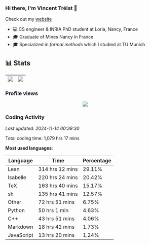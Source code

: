### Hi there, I'm Vincent Trélat 👋

Check out my [website](https://vtrelat.github.io)

-   💻 CS engineer & INRIA PhD student at Loria, Nancy, France
-   🎓 Graduate of Mines Nancy in France
-   🎓 Specialized in _formal methods_ which I studied at TU Munich

## 📊 **Stats**

| <img align="center" src="https://readme-stats.clckblog.space/api?username=VTrelat&show_icons=true&include_all_commits=true&theme=tokyonight&hide_border=true" /> | <img align="center" src="https://readme-stats.clckblog.space/api/top-langs/?username=VTrelat&layout=compact&theme=tokyonight&hide_border=true" /> |
| ---------------------------------------------------------------------------------------------------------------------------------------------------------------- | ------------------------------------------------------------------------------------------------------------------------------------------------- |

### Profile views

<p align="center">
 <img src="https://profile-counter.glitch.me/VTrelat/count.svg" />
</p>

<!--automations-->
### Coding Activity
_Last updated: 2024-11-14 00:39:30_

Total coding time: 1,079 hrs 17 mins

**Most used languages**:

| Language | Time | Percentage |
| ------------- | ------------- | ------------- |
| Lean | 314 hrs 12 mins | 29.11% |
| Isabelle | 220 hrs 24 mins | 20.42% |
| TeX | 163 hrs 40 mins | 15.17% |
| sh | 135 hrs 41 mins | 12.57% |
| Other | 72 hrs 51 mins | 6.75% |
| Python | 50 hrs 1 min | 4.63% |
| C++ | 43 hrs 51 mins | 4.06% |
| Markdown | 18 hrs 42 mins | 1.73% |
| JavaScript | 13 hrs 20 mins | 1.24% |

